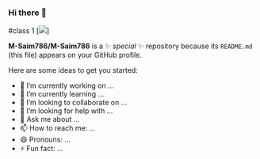 ### Hi there 👋
#class 1
[<img src="https://www.google.com/imgres?imgurl=https%3A%2F%2Flookaside.fbsbx.com%2Flookaside%2Fcrawler%2Fmedia%2F%3Fmedia_id%3D100063849383004&imgrefurl=https%3A%2F%2Fm.facebook.com%2FSMITHYDERABAD%2F&tbnid=hNLm6A6z7IGBCM&vet=12ahUKEwj6-7ioxcP5AhXS44UKHXz3CH0QMygAegUIARDaAQ..i&docid=_dTwQk1EHAFd0M&w=1880&h=1880&q=smit&client=firefox-b-d&ved=2ahUKEwj6-7ioxcP5AhXS44UKHXz3CH0QMygAegUIARDaAQ" >]

**M-Saim786/M-Saim786** is a ✨ _special_ ✨ repository because its `README.md` (this file) appears on your GitHub profile.

Here are some ideas to get you started:

- 🔭 I’m currently working on ...
- 🌱 I’m currently learning ...
- 👯 I’m looking to collaborate on ...
- 🤔 I’m looking for help with ...
- 💬 Ask me about ...
- 📫 How to reach me: ...
- 😄 Pronouns: ...
- ⚡ Fun fact: ...

